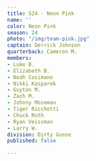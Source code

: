 ```yaml
---
title: S24 - Neon Pink
name: ''
color: Neon Pink
season: 24
photo: "/img/team-pink.jpg"
captain: Derrick Johnson
quarterback: Cameron M.
members:
- Luke B.
- Elizabeth B.
- Noah Cosimano
- Nikki Kasparek
- Guyton M.
- Zach M.
- Johnny Moseman
- Tiger Ricchetti
- Chuck Roth
- Ryan Veissman
- Larry W.
division: Dirty Goose
published: false

---
```

